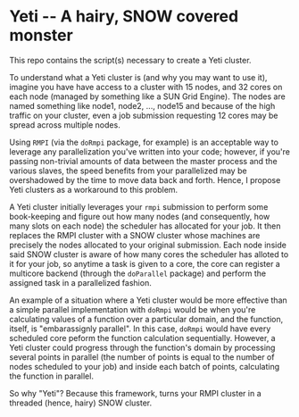 Yeti -- A hairy, SNOW covered monster
=====

This repo contains the script(s) necessary to create a Yeti cluster.

To understand what a Yeti cluster is (and why you may want to use it), imagine you have have access to a cluster with 15 nodes, and 32 cores on each node (managed by something like a SUN Grid Engine). The nodes are named something like node1, node2, ..., node15 and because of the high traffic on your cluster, even a job submission requesting 12 cores may be spread across multiple nodes. 

Using `RMPI` (via the `doRmpi` package, for example) is an acceptable way to leverage any parallelization you've written into your code; however, if you're passing non-trivial amounts of data between the master process and the various slaves, the speed benefits from your parallelized may be overshadowed by the time to move data back and forth. Hence, I propose Yeti clusters as a workaround to this problem.

A Yeti cluster initially leverages your `rmpi` submission to perform some book-keeping and figure out how many nodes (and consequently, how many slots on each node) the scheduler has allocated for your job. It then replaces the RMPI cluster with a SNOW cluster whose machines are precisely the nodes allocated to your original submission. Each node inside said SNOW cluster is aware of how many cores the scheduler has alloted to it for your job, so anytime a task is given to a core, the core can register a multicore backend (through the `doParallel` package) and perform the assigned task in a parallelized fashion.

An example of a situation where a Yeti cluster would be more effective than a simple parallel implementation with `doRmpi` would be when you're calculating values of a function over a particular domain, and the function, itself, is "embarassignly parallel". In this case, `doRmpi` would have every scheduled core peform the function calculation sequentially. However, a Yeti cluster could progress through the function's domain by processing several points in parallel (the number of points is equal to the number of nodes scheduled to your job) and inside each batch of points, calculating the function in parallel. 

So why "Yeti"? Because this framework, turns your RMPI cluster in a threaded (hence, hairy) SNOW cluster.